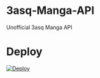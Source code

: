 # 3asq-Manga-API
Unofficial 3asq Manga API

# Deploy
[![Deploy](https://button.deta.dev/1/svg)](https://go.deta.dev/deploy?repo=https://github.com/xVoldx/3asq-API/tree/main)
